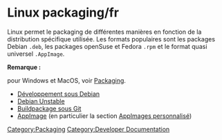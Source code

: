 # Linux packaging/fr



Linux permet le packaging de différentes manières en fonction de la distribution spécifique utilisée. Les formats populaires sont les packages Debian `.deb`, les packages openSuse et Fedora `.rpm` et le format quasi universel `.AppImage`.


**Remarque :**

pour Windows et MacOS, voir [Packaging](Packaging/fr.md).

-   [Développement sous Debian](Debian_development/fr.md)
-   [Debian Unstable](Debian_Unstable/fr.md)
-   [Buildpackage sous Git](Git_buildpackage.md)
-   [AppImage](AppImage/fr.md) (en particulier la section [AppImages personnalisé](AppImage/fr#AppImages_personnalis.C3.A9.md))




[Category:Packaging](Category:Packaging.md) [Category:Developer Documentation](Category:Developer_Documentation.md)
